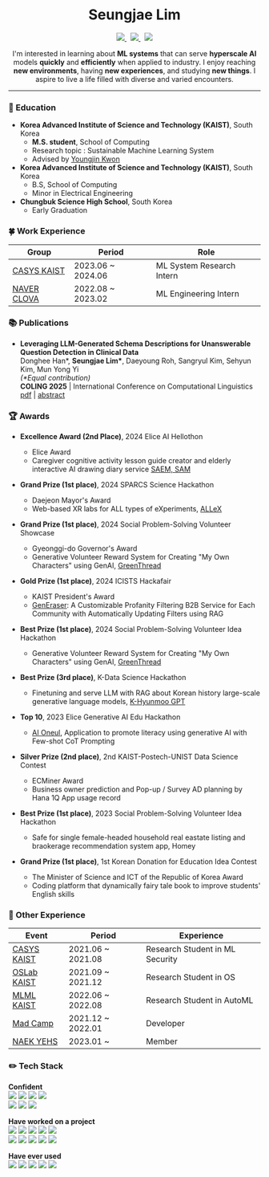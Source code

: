 <div align="center">

  # Seungjae Lim

  <p align="center">
    <a href="https://linkedin.com/in/seungjaelim">
      <img src="https://img.shields.io/badge/LinkedIn-0A66C2?style=flat-square&logo=LinkedIn&logoColor=white&link=https://linkedin.com/in/seungjaelim"/>
    </a>&nbsp
    <a href="mailto:seungjaelim@kaist.ac.kr">
      <img src="https://img.shields.io/badge/seungjaelim@kaist.ac.kr-005AAA?style=flat-square&logo=Kongregate&logoColor=white&link=seungjaelim@kaist.ac.kr"/>
    </a>&nbsp
    <a href="mailto:sjlim@casys.kaist.ac.kr">
      <img src="https://img.shields.io/badge/sjlim@casys.kaist.ac.kr-D14836?style=flat-square&logo=Gmail&logoColor=white&link=mailto:sjlim@casys.kaist.ac.kr"/>
    </a>
  </p>

  I'm interested in learning about **ML systems** that can serve **hyperscale AI** models **quickly** and **efficiently** when applied to industry. I enjoy reaching **new environments**, having **new experiences**, and studying **new things**. I aspire to live a life filled with diverse and varied encounters.

</div>
 

---

### 🏫 Education
- **Korea Advanced Institute of Science and Technology (KAIST)**, South Korea
  - **M.S. student**, School of Computing
  - Research topic : Sustainable Machine Learning System
  - Advised by [Youngjin Kwon](https://sites.google.com/view/yjkwon/home)
- **Korea Advanced Institute of Science and Technology (KAIST)**, South Korea
  - B.S, School of Computing
  - Minor in Electrical Engineering
- **Chungbuk Science High School**, South Korea
  - Early Graduation

### 🍀 Work Experience
| Group | Period | Role |
| --- | --- | --- |
| [CASYS KAIST](https://casyslab.kaist.ac.kr/) | 2023.06 ~ 2024.06| ML System Research Intern |
| [NAVER CLOVA](https://navercorp.com) | 2022.08 ~ 2023.02 | ML Engineering Intern |

### 📚 Publications

- **Leveraging LLM-Generated Schema Descriptions for Unanswerable Question Detection in Clinical Data**  
  Donghee Han*, **Seungjae Lim\***, Daeyoung Roh, Sangryul Kim, Sehyun Kim, Mun Yong Yi  
  *(\*Equal contribution)*  
  **COLING 2025** | International Conference on Computational Linguistics  
  [pdf](https://aclanthology.org/2025.coling-main.706.pdf) | [abstract](https://aclanthology.org/2025.coling-main.706/)  


### 🏆 Awards
- **Excellence Award (2nd Place)**, 2024 Elice AI Hellothon
  - Elice Award
  - Caregiver cognitive activity lesson guide creator and elderly interactive AI drawing diary service [SAEM, SAM](https://github.com/SeungjaeLim/SaemSam)
- **Grand Prize (1st place)**, 2024 SPARCS Science Hackathon
  - Daejeon Mayor's Award
  - Web-based XR labs for ALL types of eXperiments, [ALLeX](https://github.com/SeungjaeLim/ALLeX)
- **Grand Prize (1st place)**, 2024 Social Problem-Solving Volunteer Showcase
  - Gyeonggi-do Governor's Award
  - Generative Volunteer Reward System for Creating "My Own Characters" using GenAI, [GreenThread](https://github.com/SeungjaeLim/GreenThread)
- **Gold Prize (1st place)**, 2024 ICISTS Hackafair
  - KAIST President's Award
  - [GenEraser](https://github.com/SeungjaeLim/GenEraser): A Customizable Profanity Filtering B2B Service for Each Community with Automatically Updating Filters using RAG
    
- **Best Prize (1st place)**, 2024 Social Problem-Solving Volunteer Idea Hackathon
  - Generative Volunteer Reward System for Creating "My Own Characters" using GenAI, [GreenThread](https://github.com/SeungjaeLim/GreenThread)
    
- **Best Prize (3rd place)**, K-Data Science Hackathon
  - Finetuning and serve LLM with RAG about Korean history large-scale generative language models, [K-Hyunmoo GPT](https://github.com/SeungjaeLim/K-HyunmooGPT)
 
- **Top 10**, 2023 Elice Generative AI Edu Hackathon
  - [AI Oneul](https://github.com/SeungjaeLim/AIOneul-LLMEngine), Application to promote literacy using generative AI with Few-shot CoT Prompting
 
- **Silver Prize (2nd place)**, 2nd KAIST-Postech-UNIST Data Science Contest
  - ECMiner Award
  - Business owner prediction and Pop-up / Survey AD planning by Hana 1Q App usage record

- **Best Prize (1st place)**, 2023 Social Problem-Solving Volunteer Idea Hackathon
  - Safe for single female-headed household real eastate listing and braokerage recommendation system app, Homey
    
- **Grand Prize (1st place)**, 1st Korean Donation for Education Idea Contest
  - The Minister of Science and ICT of the Republic of Korea Award
  - Coding platform that dynamically fairy tale book to improve students' English skills
  

### 🐣 Other Experience
| Event | Period | Experience |
| --- | --- | --- |
| [CASYS KAIST](https://casyslab.kaist.ac.kr/) | 2021.06 ~ 2021.08 | Research Student in ML Security |
| [OSLab KAIST](https://oslab.kaist.ac.kr/) | 2021.09 ~ 2021.12 | Research Student in OS |
| [MLML KAIST](https://mlml.kaist.ac.kr/) | 2022.06 ~ 2022.08 | Research Student in AutoML |
| [Mad Camp](https://madcamp.io/) | 2021.12 ~ 2022.01 | Developer |
| [NAEK YEHS](https://www.yehs.or.kr/) | 2023.01 ~ | Member |

### ✏️ Tech Stack

**Confident**
<br>
<img src="https://img.shields.io/badge/PyTorch-EE4C2C?style=flat-square&logo=PyTorch&logoColor=white">
<img src="https://img.shields.io/badge/C-A8B9CC?style=flat-square&logo=C&logoColor=white"/>
<img src="https://img.shields.io/badge/C++-00599C?style=flat-square&logo=C%2B%2B&logoColor=white"/>
<img src="https://img.shields.io/badge/Python-3766AB?style=flat-square&logo=Python&logoColor=white"/>
<br>
<img src="https://img.shields.io/badge/Node.js-339933?style=flat-square&logo=Node.js&logoColor=white"/>
<img src="https://img.shields.io/badge/MySQL-000000?style=flat-square&logo=MySQL&logoColor=white"/>
<img src="https://img.shields.io/badge/express-000000?style=flat-square&logo=express&logoColor=white">

**Have worked on a project**
<br>
<img src="https://img.shields.io/badge/Java-ED8B00?style=flat-square&logo=Jameson&logoColor=white"/>
<img src="https://img.shields.io/badge/JavaScript-F7DF1E?style=flat-square&logo=JavaScript&logoColor=white"/>
<img src="https://img.shields.io/badge/HTML5-%23E34F26.svg?style=flat-square&logo=html5&logoColor=white"/>
<img src="https://img.shields.io/badge/CSS3-%231572B6.svg?style=flat-square&logo=css3&logoColor=white"/>
<img src="https://img.shields.io/badge/scala-DC322F?style=flat-square&logo=Scala&logoColor=white"/>
<br>
<img src="https://img.shields.io/badge/Verilog-19328B?style=flat-square&logo=V&logoColor=white"/>
<img src="https://img.shields.io/badge/MATLAB-F79456?style=flat-square&logo=Monster&logoColor=white"/>
<img src="https://img.shields.io/badge/Android-3DDC84?style=flat-square&logo=Android&logoColor=white"/>
<img src="https://img.shields.io/badge/react-61DAFB?style=flat-square&logo=react&logoColor=black">
<img src="https://img.shields.io/badge/TensorFlow-FF6F00?style=flat-square&logo=TensorFlow&logoColor=white">

**Have ever used**
<br>
<img src="https://img.shields.io/badge/Kotlin-7F52FF?style=flat-square&logo=Kotlin&logoColor=white"/>
<img src="https://img.shields.io/badge/Assembly-007AAC?style=flat-square&logo=AssemblyScript&logoColor=white"/>
<img src="https://img.shields.io/badge/Go-00ADD8?style=flat-square&logo=Go&logoColor=white"/>
<img src="https://img.shields.io/badge/Dart-0175C2?style=flat-square&logo=Dart&logoColor=white"/>
<img src="https://img.shields.io/badge/Flutter-02569B?style=flat-square&logo=Flutter&logoColor=white">
<br>
